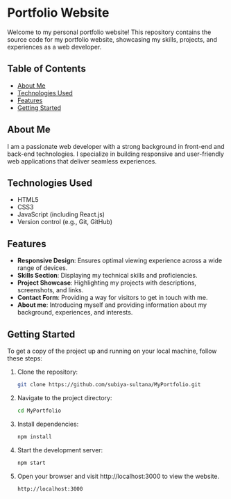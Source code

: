 # Portfolio Website

Welcome to my personal portfolio website! This repository contains the source code for my portfolio website, showcasing my skills, projects, and experiences as a web developer.

## Table of Contents

- [About Me](#about-me)
- [Technologies Used](#technologies-used)
- [Features](#features)
- [Getting Started](#getting-started)

## About Me

I am a passionate web developer with a strong background in front-end and back-end technologies. I specialize in building responsive and user-friendly web applications that deliver seamless experiences.

## Technologies Used

- HTML5
- CSS3
- JavaScript (including React.js)
- Version control (e.g., Git, GitHub)

## Features

- **Responsive Design**: Ensures optimal viewing experience across a wide range of devices.
- **Skills Section**: Displaying my technical skills and proficiencies.
- **Project Showcase**: Highlighting my projects with descriptions, screenshots, and links.
- **Contact Form**: Providing a way for visitors to get in touch with me.
- **About me**: Introducing myself and providing information about my background, experiences, and interests.

## Getting Started

To get a copy of the project up and running on your local machine, follow these steps:
1. Clone the repository:
   ```bash
   git clone https://github.com/subiya-sultana/MyPortfolio.git
2. Navigate to the project directory:
   ```bash 
   cd MyPortfolio
3. Install dependencies:
   ```bash 
   npm install
4. Start the development server:
   ```bash 
   npm start
5. Open your browser and visit http://localhost:3000 to view the website.
   ```bash 
   http://localhost:3000
